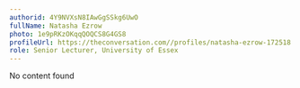 ```yaml
---
authorid: 4Y9NVXsN8IAwGgSSkg6UwO
fullName: Natasha Ezrow
photo: 1e9pRKzOKqqQOQCS8G4GS8
profileUrl: https://theconversation.com//profiles/natasha-ezrow-172518
role: Senior Lecturer, University of Essex
---
```

No content found